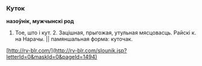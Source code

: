### Куток
**назоўнік, мужчынскі род**

1. Тое, што і кут. 2. Зацішная, прыгожая, утульная мясцовасць. Райскі к. на Нарачы. || памяншальная форма: куточак.

<a rel="author">[http://rv-blr.com/](http://rv-blr.com/slounik.jsp?letterId=0&maskId=0&pageId=1494)</a>
